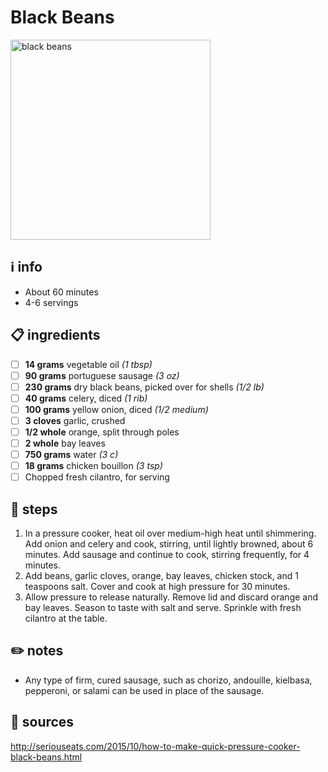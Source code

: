 # Black Beans  
<img src="https://www.seriouseats.com/thmb/52xJg9tUdxmMCco_zFTQGGF4s9Q=/880x0/filters:no_upscale():max_bytes(150000):strip_icc():format(webp)/__opt__aboutcom__coeus__resources__content_migration__serious_eats__seriouseats.com__recipes__images__2015__10__20150921-black-bean-sausage-stew-pressure-cooker-1-4f24f2695ae74574ab3a485e0892116a.jpg" alt="black beans" width="320"/>  

## ℹ️ info  
* About 60 minutes  
* 4-6 servings  

## 📋 ingredients  
- [ ] **14	grams**	vegetable oil *(1 tbsp)*
- [ ] **90	grams**	portuguese sausage *(3 oz)*
- [ ] **230	grams**	dry black beans, picked over for shells *(1/2 lb)*
- [ ] **40	grams**	celery, diced *(1 rib)*
- [ ] **100	grams**	yellow onion, diced *(1/2 medium)*
- [ ] **3	cloves**	garlic, crushed
- [ ] **1/2	whole**	orange, split through poles
- [ ] **2	whole**	bay leaves
- [ ] **750	grams**	water *(3 c)*
- [ ] **18	grams**	chicken bouillon *(3 tsp)*
- [ ] Chopped fresh cilantro, for serving

## 🔪 steps  
1. In a pressure cooker, heat oil over medium-high heat until shimmering. Add onion and celery and cook, stirring, until lightly browned, about 6 minutes. Add sausage and continue to cook, stirring frequently, for 4 minutes.
2. Add beans, garlic cloves, orange, bay leaves, chicken stock, and 1 teaspoons salt. Cover and cook at high pressure for 30 minutes.
3. Allow pressure to release naturally. Remove lid and discard orange and bay leaves. Season to taste with salt and serve. Sprinkle with fresh cilantro at the table.

## ✏️ notes  
* Any type of firm, cured sausage, such as chorizo, andouille, kielbasa, pepperoni, or salami can be used in place of the sausage.

## 🔗 sources  
http://seriouseats.com/2015/10/how-to-make-quick-pressure-cooker-black-beans.html  
